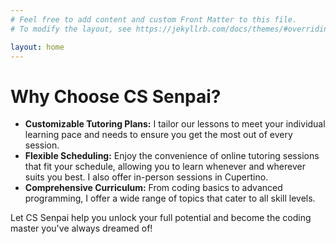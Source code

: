 ```yaml
---
# Feel free to add content and custom Front Matter to this file.
# To modify the layout, see https://jekyllrb.com/docs/themes/#overriding-theme-defaults

layout: home
---
```

<h1>Why Choose CS Senpai?</h1>

<ul>
	<li><b>Customizable Tutoring Plans:</b> I tailor our lessons to meet your individual learning pace and needs to ensure you get the most out of every session.</li>
	<li><b>Flexible Scheduling:</b> Enjoy the convenience of online tutoring sessions that fit your schedule, allowing you to learn whenever and wherever suits you best. I also offer in-person sessions in Cupertino.</li>
	<li><b>Comprehensive Curriculum:</b> From coding basics to advanced programming, I offer a wide range of topics that cater to all skill levels.</li>
</ul>

Let CS Senpai help you unlock your full potential and become the coding master you've always dreamed of!

<!-- Calendly badge widget begin -->
<link href="https://assets.calendly.com/assets/external/widget.css" rel="stylesheet">
<script src="https://assets.calendly.com/assets/external/widget.js" type="text/javascript" async></script>
<script type="text/javascript">window.onload = function() { Calendly.initBadgeWidget({ url: 'https://calendly.com/kywang-alumni/consultation', text: 'Schedule a free consultation', color: '#0069ff', textColor: '#ffffff', branding: undefined }); }</script>
<!-- Calendly badge widget end -->
